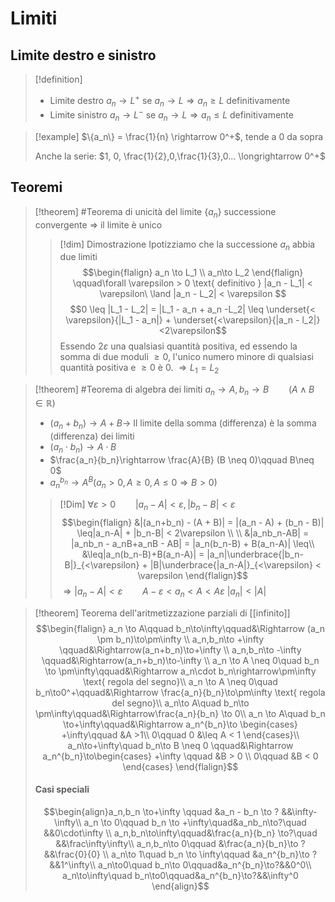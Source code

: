 # Limiti


## Limite destro e sinistro
>[!definition]
>- Limite destro
>$a_n \rightarrow L^+$ se $a_n \rightarrow L \Longrightarrow a_n \geq L$ definitivamente
> - Limite sinistro
> $a_n \rightarrow L^-$ se $a_n \rightarrow L \Longrightarrow a_n \leq L$ definitivamente

>[!example]
>$\{a_n\} = \frac{1}{n} \rightarrow 0^+$, tende a $0$ da sopra
>
>Anche la serie: $1, 0, \frac{1}{2},0,\frac{1}{3},0... \longrightarrow 0^+$



## Teoremi
>[!theorem] #Teorema di unicità del limite
 >{$a_n$} successione convergente $\Rightarrow$ il limite è unico
>
>>[!dim] Dimostrazione
> Ipotizziamo che la successione $a_n$ abbia due limiti
>> $$\begin{flalign}
> a_n \to L_1 \\
> a_n\to L_2
> \end{flalign}
> \qquad\forall \varepsilon > 0 \text{ definitivo } |a_n - L_1| < \varepsilon\ \land |a_n - L_2| < \varepsilon $$
> $$0 \leq |L_1 - L_2| = |L_1 - a_n + a_n  -L_2| \leq \underset{< \varepsilon}{|L_1 - a_n|} + \underset{<\varepsilon}{|a_n - l_2|}<2\varepsilon$$
> Essendo $2\varepsilon$ una qualsiasi quantità positiva, ed essendo la somma di due moduli $\geq 0$, l'unico numero minore di qualsiasi quantità positiva e $\geq 0$ è 0.
> $\Rightarrow L_1 = L_2$


>[!theorem] #Teorema di algebra dei limiti
>$a_n\rightarrow A, b_n\rightarrow B \qquad (A \land B \in \mathbb R)$
>- $(a_n+b_n) \rightarrow A + B \longrightarrow$ Il limite della somma (differenza) è la somma (differenza) dei limiti
>- $(a_n\cdot b_n) \longrightarrow A\cdot B$
>- $\frac{a_n}{b_n}\rightarrow \frac{A}{B} (B \neq 0)\qquad B\neq 0$
>- $a_n^{b_n}\rightarrow A^B \left(a_n>0, A \geq 0, A \leq 0 \Rightarrow B > 0\right)$
>
>>[!Dim] 
>$\forall \varepsilon > 0\qquad |a_n - A| < \varepsilon, |b_n - B| < \varepsilon$
>>$$\begin{flalign}
>&|(a_n+b_n) - (A + B)| = |(a_n - A) + (b_n - B)| \leq|a_n-A| + |b_n-B| < 2\varepsilon \\ \\
>&|a_nb_n-AB| = |a_nb_n - a_nB+a_nB - AB| = |a_n(b_n-B) + B(a_n-A)| \leq\\
>&\leq|a_n(b_n-B)+B(a_n-A)| = |a_n|\underbrace{|b_n-B|}_{<\varepsilon} + |B|\underbrace{|a_n-A|}_{<\varepsilon} < \varepsilon
>\end{flalign}$$
>$\Rightarrow |a_n - A| < \varepsilon\qquad A-\varepsilon < a_n < A < A\varepsilon$
>$|a_n|<|A|$ 

>[!theorem] Teorema dell'aritmetizzazione parziali di [[infinito]]
>$$\begin{flalign} a_n \to A\qquad b_n\to\infty\qquad&\Rightarrow (a_n \pm b_n)\to\pm\infty \\
>a_n,b_n\to +\infty \qquad&\Rightarrow(a_n+b_n)\to+\infty \\
>a_n,b_n\to -\infty \qquad&\Rightarrow(a_n+b_n)\to-\infty \\
>a_n \to A \neq 0\quad b_n \to \pm\infty\qquad&\Rightarrow a_n\cdot b_n\rightarrow\pm\infty \text{ regola del segno}\\
>a_n \to A \neq 0\quad b_n\to0^+\qquad&\Rightarrow \frac{a_n}{b_n}\to\pm\infty \text{ regola del segno}\\
>a_n\to A\quad b_n\to \pm\infty\qquad&\Rightarrow\frac{a_n}{b_n} \to 0\\
>a_n \to A\quad b_n \to+\infty\qquad&\Rightarrow a_n^{b_n}\to
>\begin{cases}
>+\infty\qquad &A >1\\
>0\qquad 0 &\leq A < 1
>\end{cases}\\
>a_n\to+\infty\quad b_n\to B \neq 0 \qquad&\Rightarrow 
>a_n^{b_n}\to\begin{cases}
>+\infty \qquad &B > 0 \\
>0\qquad &B < 0
>\end{cases}
>\end{flalign}$$
>
> #### Casi speciali
> $$\begin{align}a_n,b_n \to+\infty \qquad &a_n - b_n \to ? &&\infty-\infty\\
> a_n \to 0\qquad b_n \to +\infty\quad&a_nb_n\to?\quad &&0\cdot\infty \\
> a_n,b_n\to\infty\qquad&\frac{a_n}{b_n} \to?\quad &&\frac\infty\infty\\
> a_n,b_n\to 0\qquad &\frac{a_n}{b_n}\to ?&&\frac{0}{0} \\
> a_n\to 1\quad b_n \to \infty\qquad &a_n^{b_n}\to ?&&1^\infty\\
> a_n\to0\quad b_n\to 0\qquad&a_n^{b_n}\to?&&0^0\\
> a_n\to\infty\quad b_n\to0\qquad&a_n^{b_n}\to?&&\infty^0 
> \end{align}$$

